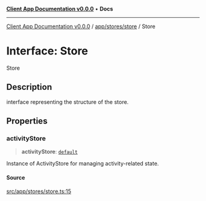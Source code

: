 [**Client App Documentation v0.0.0**](../../../../README.md) • **Docs**

***

[Client App Documentation v0.0.0](../../../../README.md) / [app/stores/store](../README.md) / Store

# Interface: Store

Store

## Description

interface representing the structure of the store.

## Properties

### activityStore

> **activityStore**: [`default`](../../activityStore/classes/default.md)

Instance of ActivityStore for managing activity-related state.

#### Source

[src/app/stores/store.ts:15](https://github.com/jimmykurian/Reactivities/blob/a12e79dbb60696a9948b8b89e913d44a26f8e7d7/client-app/src/app/stores/store.ts#L15)
